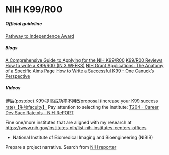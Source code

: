 # NIH K99/R00

##### Official guideline
[Pathway to Independence Award](https://researchtraining.nih.gov/programs/career-development/k99-r00)

##### Blogs
[A Comprehensive Guide to Applying for the NIH K99/R00](http://www.brains-explained.com/guide-to-applying-for-the-k99-r00/)
[K99/R00 Reviews](http://www.brains-explained.com/k99r00-reviews/)
[How to write a K99/R00 (IN 3 WEEKS)](http://pathway2insanity.blogspot.com/)
[NIH Grant Applications: The Anatomy of a Specific Aims Page](https://www.biosciencewriters.com/NIH-Grant-Applications-The-Anatomy-of-a-Specific-Aims-Page.aspx)
[How to Write a Successful K99 - One Canuck’s Perspective](https://www.jordandward.com/k99-grant-writing.html)

##### Videos
[博后(postdoc) K99:提高成功率不用改proposal (increase your K99 success rate)【生物faculty】](https://www.youtube.com/watch?v=T7q97mT96aw&list=PLwK5qy-SqyStCXjBLXywItsm2rAAnPmK8)
Pay attention to selecting the institute: [T204 - Career Dev Succ Rate.xls - NIH RePORT](https://report.nih.gov/displayreport.aspx?rid=551)

Fine one/more institutes that are aligned with my research at https://www.nih.gov/institutes-nih/list-nih-institutes-centers-offices
- National Institute of Biomedical Imaging and Bioengineering (NIBIB)

Prepare a project narrative.
Search from [NIH reporter](https://projectreporter.nih.gov/reporter.cfm)
